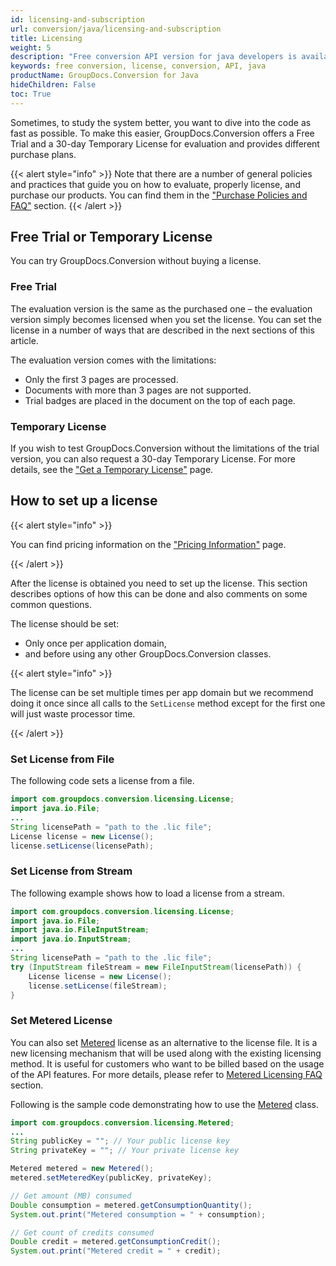 ```yaml
---
id: licensing-and-subscription
url: conversion/java/licensing-and-subscription
title: Licensing
weight: 5
description: "Free conversion API version for java developers is available to evaluate the API which will be similar to licensed version but with few limitations."
keywords: free conversion, license, conversion, API, java
productName: GroupDocs.Conversion for Java
hideChildren: False
toc: True
---
```


Sometimes, to study the system better, you want to dive into the code as fast as possible. To make this easier, GroupDocs.Conversion offers a Free Trial and a 30-day Temporary License for evaluation and provides different purchase plans.

{{< alert style="info" >}}
Note that there are a number of general policies and practices that guide you on how to evaluate, properly license, and purchase our products. You can find them in the ["Purchase Policies and FAQ"](https://purchase.groupdocs.com/policies) section.
{{< /alert >}}

## Free Trial or Temporary License

You can try GroupDocs.Conversion without buying a license.

### Free Trial

The evaluation version is the same as the purchased one – the evaluation version simply becomes licensed when you set the license. You can set the license in a number of ways that are described in the next sections of this article.

The evaluation version comes with the limitations:

* Only the first 3 pages are processed.
* Documents with more than 3 pages are not supported.
* Trial badges are placed in the document on the top of each page.
  
### Temporary License

If you wish to test GroupDocs.Conversion without the limitations of the trial version, you can also request a 30-day Temporary License. For more details, see the ["Get a Temporary License"](https://purchase.groupdocs.com/temporary-license) page.

## How to set up a license

{{< alert style="info" >}}

You can find pricing information on the ["Pricing Information"](https://purchase.groupdocs.com/pricing/conversion/java) page.

{{< /alert >}}

After the license is obtained you need to set up the license. This section describes options of how this can be done and also comments on some common questions.

The license should be set:

- Only once per application domain,
- and before using any other GroupDocs.Conversion classes.

{{< alert style="info" >}}

The license can be set multiple times per app domain but we recommend doing it once since all calls to the `SetLicense` method except for the first one will just waste processor time.

{{< /alert >}}

### Set License from File

The following code sets a license from a file.

```java
import com.groupdocs.conversion.licensing.License;
import java.io.File;
...
String licensePath = "path to the .lic file";
License license = new License();
license.setLicense(licensePath);
```

### Set License from Stream

The following example shows how to load a license from a stream.

```java
import com.groupdocs.conversion.licensing.License;
import java.io.File;
import java.io.FileInputStream;
import java.io.InputStream;
...
String licensePath = "path to the .lic file";
try (InputStream fileStream = new FileInputStream(licensePath)) {
    License license = new License();
    license.setLicense(fileStream);
}
```
<!--
{{< alert style="info" >}}Calling the [License](https://reference.groupdocs.com/conversion/java/com.groupdocs.conversion.licensing/License).[setLicense](https://reference.groupdocs.com/conversion/java/com.groupdocs.conversion.licensing/License#setLicense(java.lang.String)) method multiple times is not harmful but simply wastes processor time. If you are developing a Windows Forms or console application, call the `License.SetLicense` method in your startup code, before using the `GroupDocs.conversion` classes.  
When developing an ASP.NET application, you can call the `License.SetLicense` method from the `Global.asax.cs` or the `Global.asax.vb` file in the `Application\_Start` protected method. It is called once when the application starts.  

Do not call the [License](https://reference.groupdocs.com/conversion/java/com.groupdocs.conversion.licensing/License).[setLicense](https://reference.groupdocs.com/conversion/java/com.groupdocs.conversion.licensing/License#setLicense(java.lang.String)) method from within the `Page\_Load` methods since it means the license will be loaded every time a web page is loaded.
{{< /alert >}}
-->
### Set Metered License

You can also set [Metered](https://reference.groupdocs.com/conversion/java/com.groupdocs.conversion.licensing/Metered) license as an alternative to the license file. It is a new licensing mechanism that will be used along with the existing licensing method. It is useful for customers who want to be billed based on the usage of the API features. For more details, please refer to [Metered Licensing FAQ](https://purchase.groupdocs.com/faqs/licensing/metered) section.

<!--
Here are the simple steps to use the `Metered` class.

1. Create an instance of [Metered](https://reference.groupdocs.com/conversion/java/com.groupdocs.conversion.licensing/Metered) class.
2. Pass public & private keys to the [setMeteredKey](https://reference.groupdocs.com/conversion/java/com.groupdocs.conversion.licensing/Metered#setMeteredKey(java.lang.String,%20java.lang.String)) method.
3. Do processing (perform the task).
4. Call the [getConsumptionQuantity](https://reference.groupdocs.com/conversion/java/com.groupdocs.conversion.licensing/Metered#getConsumptionQuantity()) method of the `Metered` class.
5. It will return the amount/quantity of API requests that you have consumed so far.
6. Call the [getConsumptionCredit](https://reference.groupdocs.com/conversion/java/com.groupdocs.conversion.licensing/Metered#getConsumptionCredit()) method of the [Metered](https://reference.groupdocs.com/conversion/java/com.groupdocs.conversion.licensing/Metered) class.
7. It will return the credit that you have consumed so far.
-->

Following is the sample code demonstrating how to use the [Metered](https://reference.groupdocs.com/conversion/java/com.groupdocs.conversion.licensing/Metered) class.

```java
import com.groupdocs.conversion.licensing.Metered;
...
String publicKey = ""; // Your public license key
String privateKey = ""; // Your private license key

Metered metered = new Metered();
metered.setMeteredKey(publicKey, privateKey);

// Get amount (MB) consumed
Double consumption = metered.getConsumptionQuantity();
System.out.print("Metered consumption = " + consumption);

// Get count of credits consumed
Double credit = metered.getConsumptionCredit();
System.out.print("Metered credit = " + credit);
```
